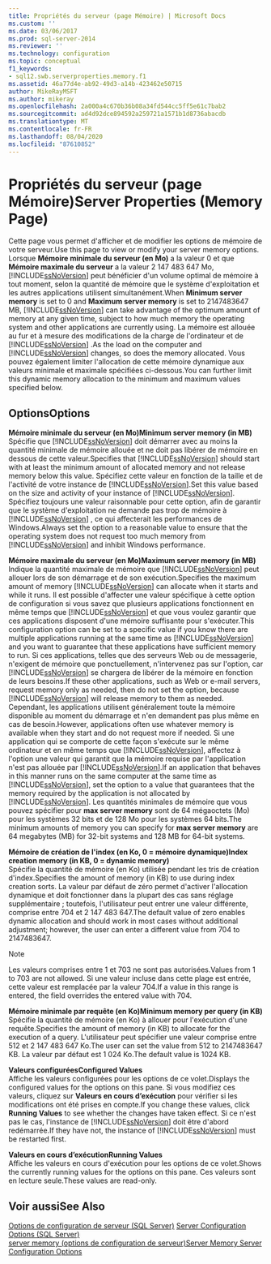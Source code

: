 ```yaml
---
title: Propriétés du serveur (page Mémoire) | Microsoft Docs
ms.custom: ''
ms.date: 03/06/2017
ms.prod: sql-server-2014
ms.reviewer: ''
ms.technology: configuration
ms.topic: conceptual
f1_keywords:
- sql12.swb.serverproperties.memory.f1
ms.assetid: 46a77d4e-ab92-49d3-a14b-423462e50715
author: MikeRayMSFT
ms.author: mikeray
ms.openlocfilehash: 2a000a4c670b36b08a34fd544cc5ff5e61c7bab2
ms.sourcegitcommit: ad4d92dce894592a259721a1571b1d8736abacdb
ms.translationtype: MT
ms.contentlocale: fr-FR
ms.lasthandoff: 08/04/2020
ms.locfileid: "87610852"
---
```

# <a name="server-properties-memory-page"></a><span data-ttu-id="50e20-102">Propriétés du serveur (page Mémoire)</span><span class="sxs-lookup"><span data-stu-id="50e20-102">Server Properties (Memory Page)</span></span>
  <span data-ttu-id="50e20-103">Cette page vous permet d'afficher et de modifier les options de mémoire de votre serveur.</span><span class="sxs-lookup"><span data-stu-id="50e20-103">Use this page to view or modify your server memory options.</span></span> <span data-ttu-id="50e20-104">Lorsque **Mémoire minimale du serveur (en Mo)** a la valeur 0 et que **Mémoire maximale du serveur** a la valeur 2 147 483 647 Mo, [!INCLUDE[ssNoVersion](../../includes/ssnoversion-md.md)] peut bénéficier d'un volume optimal de mémoire à tout moment, selon la quantité de mémoire que le système d'exploitation et les autres applications utilisent simultanément.</span><span class="sxs-lookup"><span data-stu-id="50e20-104">When **Minimum server memory** is set to 0 and **Maximum server memory** is set to 2147483647 MB, [!INCLUDE[ssNoVersion](../../includes/ssnoversion-md.md)] can take advantage of the optimum amount of memory at any given time, subject to how much memory the operating system and other applications are currently using.</span></span> <span data-ttu-id="50e20-105">La mémoire est allouée au fur et à mesure des modifications de la charge de l'ordinateur et de [!INCLUDE[ssNoVersion](../../includes/ssnoversion-md.md)] .</span><span class="sxs-lookup"><span data-stu-id="50e20-105">As the load on the computer and [!INCLUDE[ssNoVersion](../../includes/ssnoversion-md.md)] changes, so does the memory allocated.</span></span> <span data-ttu-id="50e20-106">Vous pouvez également limiter l'allocation de cette mémoire dynamique aux valeurs minimale et maximale spécifiées ci-dessous.</span><span class="sxs-lookup"><span data-stu-id="50e20-106">You can further limit this dynamic memory allocation to the minimum and maximum values specified below.</span></span>  
  
## <a name="options"></a><span data-ttu-id="50e20-107">Options</span><span class="sxs-lookup"><span data-stu-id="50e20-107">Options</span></span>  
 <span data-ttu-id="50e20-108">**Mémoire minimale du serveur (en Mo)**</span><span class="sxs-lookup"><span data-stu-id="50e20-108">**Minimum server memory (in MB)**</span></span>  
 <span data-ttu-id="50e20-109">Spécifie que [!INCLUDE[ssNoVersion](../../includes/ssnoversion-md.md)] doit démarrer avec au moins la quantité minimale de mémoire allouée et ne doit pas libérer de mémoire en dessous de cette valeur.</span><span class="sxs-lookup"><span data-stu-id="50e20-109">Specifies that [!INCLUDE[ssNoVersion](../../includes/ssnoversion-md.md)] should start with at least the minimum amount of allocated memory and not release memory below this value.</span></span> <span data-ttu-id="50e20-110">Spécifiez cette valeur en fonction de la taille et de l'activité de votre instance de [!INCLUDE[ssNoVersion](../../includes/ssnoversion-md.md)].</span><span class="sxs-lookup"><span data-stu-id="50e20-110">Set this value based on the size and activity of your instance of [!INCLUDE[ssNoVersion](../../includes/ssnoversion-md.md)].</span></span> <span data-ttu-id="50e20-111">Spécifiez toujours une valeur raisonnable pour cette option, afin de garantir que le système d'exploitation ne demande pas trop de mémoire à [!INCLUDE[ssNoVersion](../../includes/ssnoversion-md.md)] , ce qui affecterait les performances de Windows.</span><span class="sxs-lookup"><span data-stu-id="50e20-111">Always set the option to a reasonable value to ensure that the operating system does not request too much memory from [!INCLUDE[ssNoVersion](../../includes/ssnoversion-md.md)] and inhibit Windows performance.</span></span>  
  
 <span data-ttu-id="50e20-112">**Mémoire maximale du serveur (en Mo)**</span><span class="sxs-lookup"><span data-stu-id="50e20-112">**Maximum server memory (in MB)**</span></span>  
 <span data-ttu-id="50e20-113">Indique la quantité maximale de mémoire que [!INCLUDE[ssNoVersion](../../includes/ssnoversion-md.md)] peut allouer lors de son démarrage et de son exécution.</span><span class="sxs-lookup"><span data-stu-id="50e20-113">Specifies the maximum amount of memory [!INCLUDE[ssNoVersion](../../includes/ssnoversion-md.md)] can allocate when it starts and while it runs.</span></span> <span data-ttu-id="50e20-114">Il est possible d'affecter une valeur spécifique à cette option de configuration si vous savez que plusieurs applications fonctionnent en même temps que [!INCLUDE[ssNoVersion](../../includes/ssnoversion-md.md)] et que vous voulez garantir que ces applications disposent d'une mémoire suffisante pour s'exécuter.</span><span class="sxs-lookup"><span data-stu-id="50e20-114">This configuration option can be set to a specific value if you know there are multiple applications running at the same time as [!INCLUDE[ssNoVersion](../../includes/ssnoversion-md.md)] and you want to guarantee that these applications have sufficient memory to run.</span></span> <span data-ttu-id="50e20-115">Si ces applications, telles que des serveurs Web ou de messagerie, n'exigent de mémoire que ponctuellement, n'intervenez pas sur l'option, car [!INCLUDE[ssNoVersion](../../includes/ssnoversion-md.md)] se chargera de libérer de la mémoire en fonction de leurs besoins.</span><span class="sxs-lookup"><span data-stu-id="50e20-115">If these other applications, such as Web or e-mail servers, request memory only as needed, then do not set the option, because [!INCLUDE[ssNoVersion](../../includes/ssnoversion-md.md)] will release memory to them as needed.</span></span> <span data-ttu-id="50e20-116">Cependant, les applications utilisent généralement toute la mémoire disponible au moment du démarrage et n'en demandent pas plus même en cas de besoin.</span><span class="sxs-lookup"><span data-stu-id="50e20-116">However, applications often use whatever memory is available when they start and do not request more if needed.</span></span> <span data-ttu-id="50e20-117">Si une application qui se comporte de cette façon s'exécute sur le même ordinateur et en même temps que [!INCLUDE[ssNoVersion](../../includes/ssnoversion-md.md)], affectez à l'option une valeur qui garantit que la mémoire requise par l'application n'est pas allouée par [!INCLUDE[ssNoVersion](../../includes/ssnoversion-md.md)].</span><span class="sxs-lookup"><span data-stu-id="50e20-117">If an application that behaves in this manner runs on the same computer at the same time as [!INCLUDE[ssNoVersion](../../includes/ssnoversion-md.md)], set the option to a value that guarantees that the memory required by the application is not allocated by [!INCLUDE[ssNoVersion](../../includes/ssnoversion-md.md)].</span></span> <span data-ttu-id="50e20-118">Les quantités minimales de mémoire que vous pouvez spécifier pour **max server memory** sont de 64 mégaoctets (Mo) pour les systèmes 32 bits et de 128 Mo pour les systèmes 64 bits.</span><span class="sxs-lookup"><span data-stu-id="50e20-118">The minimum amounts of memory you can specify for **max server memory** are 64 megabytes (MB) for 32-bit systems and 128 MB for 64-bit systems.</span></span>  
  
 <span data-ttu-id="50e20-119">**Mémoire de création de l'index (en Ko, 0 = mémoire dynamique)**</span><span class="sxs-lookup"><span data-stu-id="50e20-119">**Index creation memory (in KB, 0 = dynamic memory)**</span></span>  
 <span data-ttu-id="50e20-120">Spécifie la quantité de mémoire (en Ko) utilisée pendant les tris de création d'index.</span><span class="sxs-lookup"><span data-stu-id="50e20-120">Specifies the amount of memory (in KB) to use during index creation sorts.</span></span> <span data-ttu-id="50e20-121">La valeur par défaut de zéro permet d'activer l'allocation dynamique et doit fonctionner dans la plupart des cas sans réglage supplémentaire ; toutefois, l'utilisateur peut entrer une valeur différente, comprise entre 704 et 2 147 483 647.</span><span class="sxs-lookup"><span data-stu-id="50e20-121">The default value of zero enables dynamic allocation and should work in most cases without additional adjustment; however, the user can enter a different value from 704 to 2147483647.</span></span>  
  
> [!NOTE]  
>  <span data-ttu-id="50e20-122">Les valeurs comprises entre 1 et 703 ne sont pas autorisées.</span><span class="sxs-lookup"><span data-stu-id="50e20-122">Values from 1 to 703 are not allowed.</span></span> <span data-ttu-id="50e20-123">Si une valeur incluse dans cette plage est entrée, cette valeur est remplacée par la valeur 704.</span><span class="sxs-lookup"><span data-stu-id="50e20-123">If a value in this range is entered, the field overrides the entered value with 704.</span></span>  
  
 <span data-ttu-id="50e20-124">**Mémoire minimale par requête (en Ko)**</span><span class="sxs-lookup"><span data-stu-id="50e20-124">**Minimum memory per query (in KB)**</span></span>  
 <span data-ttu-id="50e20-125">Spécifie la quantité de mémoire (en Ko) à allouer pour l'exécution d'une requête.</span><span class="sxs-lookup"><span data-stu-id="50e20-125">Specifies the amount of memory (in KB) to allocate for the execution of a query.</span></span> <span data-ttu-id="50e20-126">L'utilisateur peut spécifier une valeur comprise entre 512 et 2 147 483 647 Ko.</span><span class="sxs-lookup"><span data-stu-id="50e20-126">The user can set the value from 512 to 2147483647 KB.</span></span> <span data-ttu-id="50e20-127">La valeur par défaut est 1 024 Ko.</span><span class="sxs-lookup"><span data-stu-id="50e20-127">The default value is 1024 KB.</span></span>  
  
 <span data-ttu-id="50e20-128">**Valeurs configurées**</span><span class="sxs-lookup"><span data-stu-id="50e20-128">**Configured Values**</span></span>  
 <span data-ttu-id="50e20-129">Affiche les valeurs configurées pour les options de ce volet.</span><span class="sxs-lookup"><span data-stu-id="50e20-129">Displays the configured values for the options on this pane.</span></span> <span data-ttu-id="50e20-130">Si vous modifiez ces valeurs, cliquez sur **Valeurs en cours d’exécution** pour vérifier si les modifications ont été prises en compte.</span><span class="sxs-lookup"><span data-stu-id="50e20-130">If you change these values, click **Running Values** to see whether the changes have taken effect.</span></span> <span data-ttu-id="50e20-131">Si ce n'est pas le cas, l'instance de [!INCLUDE[ssNoVersion](../../includes/ssnoversion-md.md)] doit être d'abord redémarrée.</span><span class="sxs-lookup"><span data-stu-id="50e20-131">If they have not, the instance of [!INCLUDE[ssNoVersion](../../includes/ssnoversion-md.md)] must be restarted first.</span></span>  
  
 <span data-ttu-id="50e20-132">**Valeurs en cours d’exécution**</span><span class="sxs-lookup"><span data-stu-id="50e20-132">**Running Values**</span></span>  
 <span data-ttu-id="50e20-133">Affiche les valeurs en cours d'exécution pour les options de ce volet.</span><span class="sxs-lookup"><span data-stu-id="50e20-133">Shows the currently running values for the options on this pane.</span></span> <span data-ttu-id="50e20-134">Ces valeurs sont en lecture seule.</span><span class="sxs-lookup"><span data-stu-id="50e20-134">These values are read-only.</span></span>  
  
## <a name="see-also"></a><span data-ttu-id="50e20-135">Voir aussi</span><span class="sxs-lookup"><span data-stu-id="50e20-135">See Also</span></span>  
 <span data-ttu-id="50e20-136">[Options de configuration de serveur &#40;SQL Server&#41;](server-configuration-options-sql-server.md) </span><span class="sxs-lookup"><span data-stu-id="50e20-136">[Server Configuration Options &#40;SQL Server&#41;](server-configuration-options-sql-server.md) </span></span>  
 [<span data-ttu-id="50e20-137">server memory (options de configuration de serveur)</span><span class="sxs-lookup"><span data-stu-id="50e20-137">Server Memory Server Configuration Options</span></span>](server-memory-server-configuration-options.md)  
  
  
